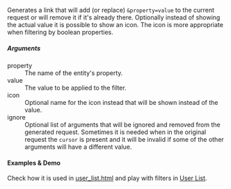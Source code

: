 <p>
  Generates a link that will add (or replace) <code>&property=value</code>
  to the current request or will remove it if it's already there. Optionally
  instead of showing the actual value it is possible to show an icon. The icon
  is more appropriate when filtering by boolean properties.
</p>

<h5>Arguments</h5>
<dl>
  <dt>property</dt>
  <dd>The name of the entity's property.</dd>
  <dt>value</dt>
  <dd>
    The value to be applied to the filter.
  </dd>
  <dt>icon</dt>
  <dd>
    Optional name for the icon instead that will be shown instead of the value.
  </dd>
  <dt>ignore</dt>
  <dd>
    Optional list of arguments that will be ignored and removed from the
    generated request. Sometimes it is needed when in the original request the
    <code>cursor</code> is present and it will be invalid if some of the other
    arguments will have a different value.
  </dd>
</dl>

<div class="gi-callout gi-callout-info">
  <h4>Examples & Demo</h4>
  Check how it is used in
  <a href="https://github.com/gae-init/gae-init/blob/master/main/templates/user/user_list.html">user_list.html</a>
  and play with filters in
  <a href="https://gae-init.appspot.com/user/?order=-modified">User List</a>.
</div>
